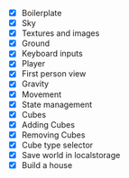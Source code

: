 - [x] Boilerplate
- [x] Sky
- [x] Textures and images
- [x] Ground
- [x] Keyboard inputs
- [x] Player
- [x] First person view
- [x] Gravity
- [x] Movement
- [x] State management
- [x] Cubes
- [x] Adding Cubes
- [x] Removing Cubes
- [x] Cube type selector
- [x] Save world in localstorage
- [x] Build a house
